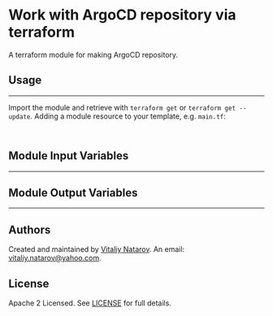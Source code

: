 # Work with ArgoCD repository via terraform

A terraform module for making ArgoCD repository.

## Usage
----------------------
Import the module and retrieve with ```terraform get``` or ```terraform get --update```. Adding a module resource to your template, e.g. `main.tf`:

```


```

## Module Input Variables
----------------------


## Module Output Variables
----------------------



## Authors

Created and maintained by [Vitaliy Natarov](https://github.com/SebastianUA). An email: [vitaliy.natarov@yahoo.com](vitaliy.natarov@yahoo.com).

## License

Apache 2 Licensed. See [LICENSE](https://github.com/SebastianUA/terraform/blob/master/LICENSE) for full details.
